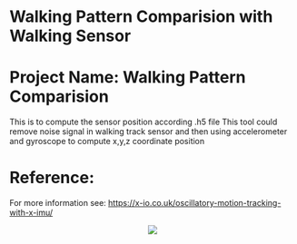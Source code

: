  Walking Pattern Comparision with Walking Sensor
=============================================
# Project Name: Walking Pattern Comparision
  This is to compute the sensor position according .h5 file
  This tool could remove noise signal in walking track sensor and then using accelerometer and gyroscope to compute x,y,z coordinate position


# Reference:
For more information see:
   https://x-io.co.uk/oscillatory-motion-tracking-with-x-imu/

<div align="center">
<img src="https://raw.github.com/xioTechnologies/Oscillatory-Motion-Tracking-With-x-IMU/master/Video%20Screenshot.png"/>
</div>


